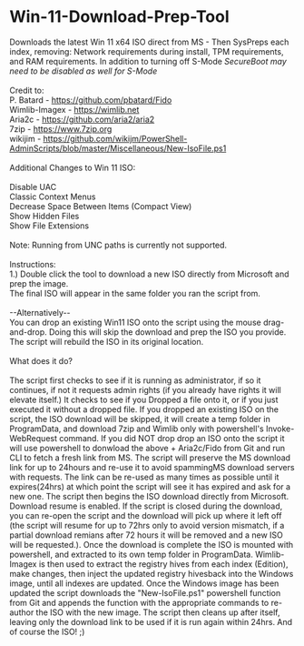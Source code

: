 # Win-11-Download-Prep-Tool<br>
Downloads the latest Win 11 x64 ISO direct from MS - Then SysPreps each index, removing: Network requirements during install, TPM requirements, and RAM requirements. In addition to turning off S-Mode *SecureBoot may need to be disabled as well for S-Mode*<br>
<br>
Credit to:<br>
P. Batard - <a href="https://github.com/pbatard/Fido">https://github.com/pbatard/Fido</a><br>
Wimlib-Imagex - <a href="https://wimlib.net">https://wimlib.net</a><br>
Aria2c - <a href="https://github.com/aria2/aria2">https://github.com/aria2/aria2</a><br>
7zip - <a href="https://www.7zip.org">https://www.7zip.org</a><br>
wikijim - <a href="https://github.com/wikijm/PowerShell-AdminScripts/blob/master/Miscellaneous/New-IsoFile.ps1">https://github.com/wikijm/PowerShell-AdminScripts/blob/master/Miscellaneous/New-IsoFile.ps1</a><br>
<br>
Additional Changes to Win 11 ISO:<br>
<br>
Disable UAC<br>
Classic Context Menus<br>
Decrease Space Between Items (Compact View)<br>
Show Hidden Files<br>
Show File Extensions<br>
<br>
Note: Running from UNC paths is currently not supported.<br>
<br>
Instructions:<br>
1.) Double click the tool to download a new ISO directly from Microsoft and prep the image. <br>
The final ISO will appear in the same folder you ran the script from.<br>
<br>
--Alternatively--<br>
You can drop an existing Win11 ISO onto the script using the mouse drag-and-drop. Doing this will skip the download and prep the ISO you provide. The script will rebuild the ISO in its original location.<br>
<br>
What does it do?<br>
<br>
The script first checks to see if it is running as administrator, if so it continues, if not it requests admin rights (if you already have rights it will
elevate itself.) It checks to see if you Dropped a file onto it, or if you just executed it without a dropped file. If you dropped an existing ISO on the
script, the ISO download will be skipped, it will create a temp folder in ProgramData, and download 7zip and Wimlib only with powershell's Invoke-WebRequest
command. If you did NOT drop drop an ISO onto the script it will use powershell to donwload the above + Aria2c/Fido from Git and run CLI to fetch a fresh
link from MS. The script will preserve the MS download link for up to 24hours and re-use it to avoid spammingMS download servers with requests. The link
can be re-used as many times as possible until it expires(24hrs) at which point the script will see it has expired and ask for a new one. The script then 
begins the ISO download directly from Microsoft.
Download resume is enabled. If the script is closed during the download, you can re-open the script and the download will pick up where it left off (the
script will resume for up to 72hrs only to avoid version mismatch, if a partial download remians after 72 hours it will be removed and a new ISO will be
requested.). Once the download is complete the ISO is mounted with powershell, and extracted to its own temp folder in ProgramData. Wimlib-Imagex is then
used to extract the registry hives from each index (Edition), make changes, then inject the updated registry hivesback into the Windows image, until all
indexes are updated. Once the Windows image has been updated the script downloads the "New-IsoFile.ps1" powershell function from Git and appends the
function with the appropriate commands to re-author the ISO with the new image. The script then cleans up after itself, leaving only the download link to
be used if it is run again within 24hrs. And of course the ISO! ;)
